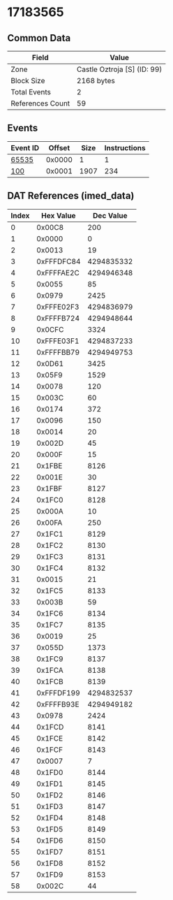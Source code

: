 # 17183565

## Common Data

| Field            | Value                       |
|------------------|-----------------------------|
| Zone             | Castle Oztroja [S] (ID: 99) |
| Block Size       | 2168 bytes                  |
| Total Events     | 2                           |
| References Count | 59                          |

## Events

| Event ID            | Offset   |   Size |   Instructions |
|---------------------|----------|--------|----------------|
| [65535](./65535.md) | 0x0000   |      1 |              1 |
| [100](./100.md)     | 0x0001   |   1907 |            234 |

## DAT References (imed_data)

|   Index | Hex Value   |   Dec Value |
|---------|-------------|-------------|
|       0 | 0x00C8      |         200 |
|       1 | 0x0000      |           0 |
|       2 | 0x0013      |          19 |
|       3 | 0xFFFDFC84  |  4294835332 |
|       4 | 0xFFFFAE2C  |  4294946348 |
|       5 | 0x0055      |          85 |
|       6 | 0x0979      |        2425 |
|       7 | 0xFFFE02F3  |  4294836979 |
|       8 | 0xFFFFB724  |  4294948644 |
|       9 | 0x0CFC      |        3324 |
|      10 | 0xFFFE03F1  |  4294837233 |
|      11 | 0xFFFFBB79  |  4294949753 |
|      12 | 0x0D61      |        3425 |
|      13 | 0x05F9      |        1529 |
|      14 | 0x0078      |         120 |
|      15 | 0x003C      |          60 |
|      16 | 0x0174      |         372 |
|      17 | 0x0096      |         150 |
|      18 | 0x0014      |          20 |
|      19 | 0x002D      |          45 |
|      20 | 0x000F      |          15 |
|      21 | 0x1FBE      |        8126 |
|      22 | 0x001E      |          30 |
|      23 | 0x1FBF      |        8127 |
|      24 | 0x1FC0      |        8128 |
|      25 | 0x000A      |          10 |
|      26 | 0x00FA      |         250 |
|      27 | 0x1FC1      |        8129 |
|      28 | 0x1FC2      |        8130 |
|      29 | 0x1FC3      |        8131 |
|      30 | 0x1FC4      |        8132 |
|      31 | 0x0015      |          21 |
|      32 | 0x1FC5      |        8133 |
|      33 | 0x003B      |          59 |
|      34 | 0x1FC6      |        8134 |
|      35 | 0x1FC7      |        8135 |
|      36 | 0x0019      |          25 |
|      37 | 0x055D      |        1373 |
|      38 | 0x1FC9      |        8137 |
|      39 | 0x1FCA      |        8138 |
|      40 | 0x1FCB      |        8139 |
|      41 | 0xFFFDF199  |  4294832537 |
|      42 | 0xFFFFB93E  |  4294949182 |
|      43 | 0x0978      |        2424 |
|      44 | 0x1FCD      |        8141 |
|      45 | 0x1FCE      |        8142 |
|      46 | 0x1FCF      |        8143 |
|      47 | 0x0007      |           7 |
|      48 | 0x1FD0      |        8144 |
|      49 | 0x1FD1      |        8145 |
|      50 | 0x1FD2      |        8146 |
|      51 | 0x1FD3      |        8147 |
|      52 | 0x1FD4      |        8148 |
|      53 | 0x1FD5      |        8149 |
|      54 | 0x1FD6      |        8150 |
|      55 | 0x1FD7      |        8151 |
|      56 | 0x1FD8      |        8152 |
|      57 | 0x1FD9      |        8153 |
|      58 | 0x002C      |          44 |
